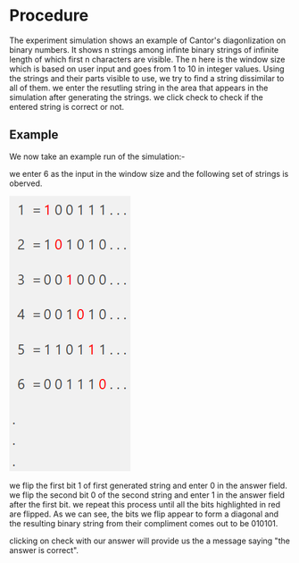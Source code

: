 # Procedure

The experiment simulation shows an example of Cantor's diagonlization on binary numbers. It shows n strings among infinte binary strings of infinite length of which first n characters are visible. The n here is the window size which is based on user input and goes from 1 to 10 in integer values. Using the strings and their parts visible to use, we try to find a string dissimilar to all of them. we enter the resutling string in the area that appears in the simulation after generating the strings. we click check to check if the entered string is correct or not.

## Example

We now take an example run of the simulation:-

we enter 6 as the input in the window size and the following set of strings is oberved.

![strings](images/strings.png)

we flip the first bit $1$ of first generated string and enter $0$ in the answer field. we flip the second bit $0$ of the second string and enter $1$ in the answer field after the first bit. we repeat this process until all the bits highlighted in red are flipped. As we can see, the bits we flip appear to form a diagonal and the resulting binary string from their compliment comes out to be $010101$.

clicking on check with our answer will provide us the a message saying "the answer is correct".